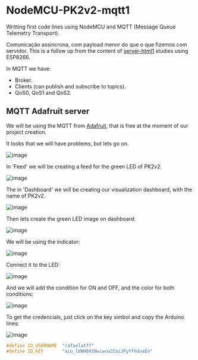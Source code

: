 # NodeMCU-PK2v2-mqtt1
Writting first code lines using NodeMCU and MQTT (Message Queue Telemetry Transport).

Comunicação assincrona, com payload menor do que o que fizemos com servidor. This is a follow up from the content of [server-html1](https://github.com/Rafaelatff/NodeMCU-PK2v2-server-html1) studies using ESP8266.

In MQTT we have:

* Broker.
* Clients (can publish and subscribe to topics).
* QoS0, QoS1 and QoS2.

## MQTT Adafruit server

We will be using the MQTT from [Adafruit](https://accounts.adafruit.com/users/sign_in), that is free at the moment of our project creation.

It looks that we will have problems, but lets go on.

![image](https://user-images.githubusercontent.com/58916022/221728280-bfc0129a-76b8-4172-8b77-75a649fbe672.png)

In 'Feed' we will be creating a feed for the green LED of PK2v2.

![image](https://user-images.githubusercontent.com/58916022/221729277-c1e28b28-71c1-44fd-96b1-5db0340fb96f.png)

The in 'Dashboard' we will be creating our visualization dashboard, with the name of PK2v2.

![image](https://user-images.githubusercontent.com/58916022/221729516-8b1bb3ca-d447-4d5c-a9a0-ffc7538cb330.png)

Then lets create the green LED image on dashboard:

![image](https://user-images.githubusercontent.com/58916022/221731249-465f11c4-d0fe-4f23-9c54-45c5a143d660.png)

We will be using the indicator:

![image](https://user-images.githubusercontent.com/58916022/221731461-221491aa-6d6d-47d2-a87b-84b16d4d4155.png)

Connect it to the LED:

![image](https://user-images.githubusercontent.com/58916022/221731555-d04d6328-43a2-48f9-8584-4b5fbc476f9a.png)

And we will add the condition for ON and OFF, and the color for both conditions:

![image](https://user-images.githubusercontent.com/58916022/221731801-758943ca-9f33-4ca0-80d0-cee321c79811.png)

To get the credencials, just click on the key simbol and copy the Arduino lines:

![image](https://user-images.githubusercontent.com/58916022/221730721-5d9f7d82-ca9b-4ace-ab3c-e60a94d6d6ac.png)

```c
#define IO_USERNAME  "rafaelatff"
#define IO_KEY       "aio_ldNH891Nwiwcw2IaiJPyYfhdvaEo"
```
